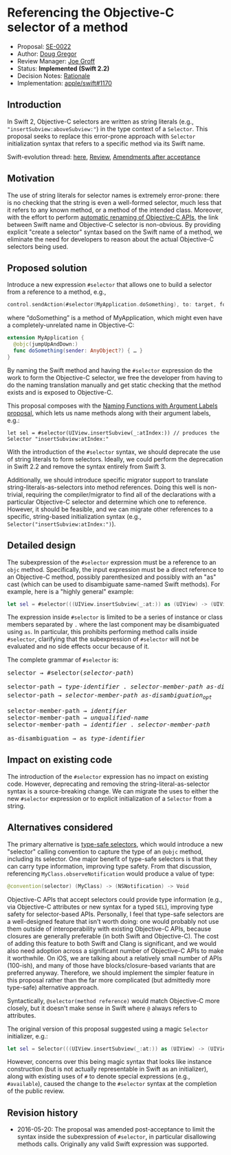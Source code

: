 # Referencing the Objective-C selector of a method

* Proposal: [SE-0022](0022-objc-selectors.md)
* Author: [Doug Gregor](https://github.com/DougGregor)
* Review Manager: [Joe Groff](https://github.com/jckarter)
* Status: **Implemented (Swift 2.2)**
* Decision Notes: [Rationale](https://lists.swift.org/pipermail/swift-evolution/Week-of-Mon-20160125/007797.html)
* Implementation: [apple/swift#1170](https://github.com/apple/swift/pull/1170)

## Introduction

In Swift 2, Objective-C selectors are written as string literals
(e.g., `"insertSubview:aboveSubview:"`) in the type context of a
`Selector`. This proposal seeks to replace this error-prone approach
with `Selector` initialization syntax that refers to a specific method
via its Swift name.

Swift-evolution thread: [here](https://lists.swift.org/pipermail/swift-evolution/Week-of-Mon-20160111/006282.html), [Review](https://lists.swift.org/pipermail/swift-evolution/Week-of-Mon-20160118/006913.html), [Amendments after acceptance](https://lists.swift.org/pipermail/swift-evolution/Week-of-Mon-20160523/018698.html)

## Motivation

The use of string literals for selector names is extremely
error-prone: there is no checking that the string is even a
well-formed selector, much less that it refers to any known method, or
a method of the intended class. Moreover, with the effort to perform
[automatic renaming of Objective-C
APIs](0005-objective-c-name-translation.md),
the link between Swift name and Objective-C selector is
non-obvious. By providing explicit "create a selector" syntax based on
the Swift name of a method, we eliminate the need for developers to
reason about the actual Objective-C selectors being used.

## Proposed solution

Introduce a new expression `#selector` that allows one to build a selector from a reference to a method, e.g.,

```swift
control.sendAction(#selector(MyApplication.doSomething), to: target, forEvent: event)
```

where “doSomething” is a method of MyApplication, which might even have a completely-unrelated name in Objective-C:

```swift
extension MyApplication {
  @objc(jumpUpAndDown:)
  func doSomething(sender: AnyObject?) { … }
}
```

By naming the Swift method and having the `#selector` expression do
the work to form the Objective-C selector, we free the developer from
having to do the naming translation manually and get static checking
that the method exists and is exposed to Objective-C.

This proposal composes with the [Naming Functions with Argument Labels
proposal](https://lists.swift.org/pipermail/swift-evolution/Week-of-Mon-20160111/006262.html), which lets us name methods along with their argument labels, e.g.:

	let sel = #selector(UIView.insertSubview(_:atIndex:)) // produces the Selector "insertSubview:atIndex:"

With the introduction of the `#selector` syntax, we should deprecate
the use of string literals to form selectors. Ideally, we could
perform the deprecation in Swift 2.2 and remove the syntax entirely
from Swift 3.

Additionally, we should introduce specific migrator support to
translate string-literals-as-selectors into method references. Doing
this well is non-trivial, requiring the compiler/migrator to find all
of the declarations with a particular Objective-C selector and
determine which one to reference. However, it should be feasible, and
we can migrate other references to a specific, string-based
initialization syntax (e.g., `Selector("insertSubview:atIndex:")`).

## Detailed design

The subexpression of the `#selector` expression must be a reference to an `objc` method. Specifically, the input expression must be a direct reference to an Objective-C method, possibly parenthesized and possibly with an "as" cast (which can be used to disambiguate same-named Swift methods). For example, here is a "highly general" example:

```swift
let sel = #selector(((UIView.insertSubview(_:at:)) as (UIView) -> (UIView, Int) -> Void))
```

The expression inside `#selector` is limited to be a series of instance 
or class members separated by `.` where the last component may be 
disambiguated using `as`. In particular, this prohibits performing 
method calls inside `#selector`, clarifying that the subexpression of 
`#selector` will not be evaluated and no side effects occur because of it.

The complete grammar of `#selector` is:

<pre>
selector → #selector(<i>selector-path</i>)

selector-path → <i>type-identifier</i> . <i>selector-member-path</i> <i>as-disambiguation<sub>opt</sub></i>
selector-path → <i>selector-member-path</i> <i>as-disambiguation<sub>opt</sub></i>

selector-member-path → <i>identifier</i>
selector-member-path → <i>unqualified-name</i>
selector-member-path → <i>identifier</i> . <i>selector-member-path</i>

as-disambiguation → as <i>type-identifier</i>
</pre>

## Impact on existing code

The introduction of the `#selector` expression has no
impact on existing code. However, deprecating and removing the
string-literal-as-selector syntax is a source-breaking
change. We can migrate the uses to either the new `#selector`
expression or to explicit initialization of a `Selector`
from a string.

## Alternatives considered

The primary alternative is [type-safe
selectors](https://lists.swift.org/pipermail/swift-evolution/2015-December/000233.html),
which would introduce a new "selector" calling convention to capture
the type of an `@objc` method, including its selector. One major
benefit of type-safe selectors is that they can carry type
information, improving type safety. From that discussion, referencing
`MyClass.observeNotification` would produce a value of type:

```swift
@convention(selector) (MyClass) -> (NSNotification) -> Void
```

Objective-C APIs that accept selectors could provide type information
(e.g., via Objective-C attributes or new syntax for a typed `SEL`),
improving type safety for selector-based APIs. Personally, I feel that
type-safe selectors are a well-designed feature that isn't worth
doing: one would probably not use them outside of interoperability
with existing Objective-C APIs, because closures are generally
preferable (in both Swift and Objective-C). The cost of adding this
feature to both Swift and Clang is significant, and we would also need
adoption across a significant number of Objective-C APIs to make it
worthwhile. On iOS, we are talking about a relatively small number of
APIs (100-ish), and many of those have blocks/closure-based variants
that are preferred anyway. Therefore, we should implement the simpler
feature in this proposal rather than the far more complicated (but
admittedly more type-safe) alternative approach.

Syntactically, `@selector(method reference)` would match Objective-C
more closely, but it doesn't make sense in Swift where `@` always
refers to attributes.

The original version of this proposal suggested using a magic
`Selector` initializer, e.g.:

```swift
let sel = Selector(((UIView.insertSubview(_:at:)) as (UIView) -> (UIView, Int) -
```

However, concerns over this being magic syntax that looks like
instance construction (but is not actually representable in Swift as
an initializer), along with existing uses of `#` to denote special
expressions (e.g., `#available`), caused the change to the `#selector`
syntax at the completion of the public review.

## Revision history

- 2016-05-20: The proposal was amended post-acceptance to limit the
syntax inside the subexpression of `#selector`, in particular disallowing 
methods calls. Originally any valid Swift expression was supported.
